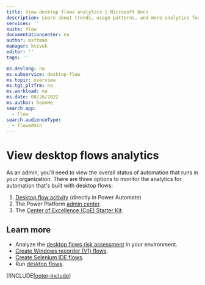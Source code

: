 ```yaml
---
title: View desktop flows analytics | Microsoft Docs
description: Learn about trends, usage patterns, and more analytics for desktop flows.
services: ''
suite: flow
documentationcenter: na
author: msftman
manager: kvivek
editor: ''
tags: ''

ms.devlang: na
ms.subservice: desktop-flow
ms.topic: overview
ms.tgt_pltfrm: na
ms.workload: na
ms.date: 08/26/2022
ms.author: DeonHe
search.app: 
  - Flow
search.audienceType: 
  - flowadmin
---
```


# View desktop flows analytics

As an admin, you'll need to view the overall status of automation that runs in your organization. There are three options to monitor the analytics for automation that's built with desktop flows:

1. [Desktop flow activity](desktop-flow-activity.md) (directly in Power Automate)  
1. The Power Platform [admin center](https://aka.ms/ppac).
1. The [Center of Excellence (CoE) Starter Kit](/power-platform/guidance/coe/setup).


## Learn more

- Analyze the [desktop flows risk assessment](/power-platform/guidance/coe/power-bi-govern#desktop-flows-risk-assessment) in your environment.
- [Create Windows recorder (V1) flows](create-desktop.md).
- [Create Selenium IDE flows](create-web.md).
- Run [desktop flows](run-desktop-flow.md).


[!INCLUDE[footer-include](../includes/footer-banner.md)]